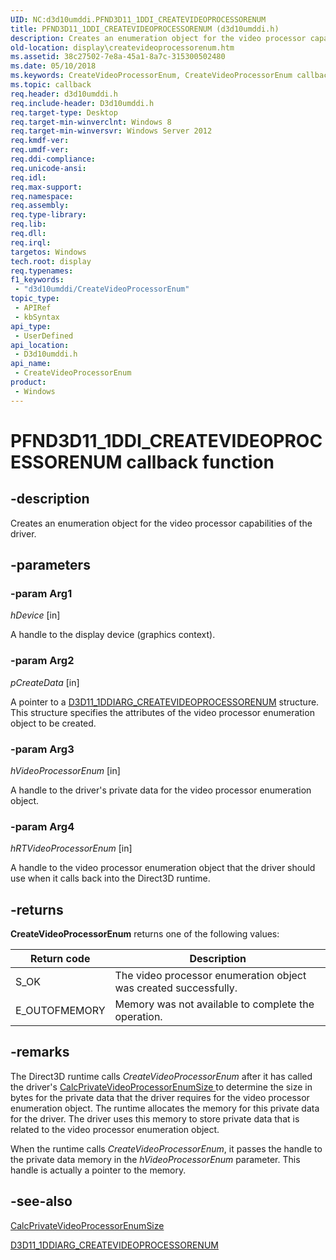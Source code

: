 ```yaml
---
UID: NC:d3d10umddi.PFND3D11_1DDI_CREATEVIDEOPROCESSORENUM
title: PFND3D11_1DDI_CREATEVIDEOPROCESSORENUM (d3d10umddi.h)
description: Creates an enumeration object for the video processor capabilities of the driver.
old-location: display\createvideoprocessorenum.htm
ms.assetid: 38c27502-7e8a-45a1-8a7c-315300502480
ms.date: 05/10/2018
ms.keywords: CreateVideoProcessorEnum, CreateVideoProcessorEnum callback function [Display Devices], PFND3D11_1DDI_CREATEVIDEOPROCESSORENUM, PFND3D11_1DDI_CREATEVIDEOPROCESSORENUM callback, d3d10umddi/CreateVideoProcessorEnum, display.createvideoprocessorenum
ms.topic: callback
req.header: d3d10umddi.h
req.include-header: D3d10umddi.h
req.target-type: Desktop
req.target-min-winverclnt: Windows 8
req.target-min-winversvr: Windows Server 2012
req.kmdf-ver: 
req.umdf-ver: 
req.ddi-compliance: 
req.unicode-ansi: 
req.idl: 
req.max-support: 
req.namespace: 
req.assembly: 
req.type-library: 
req.lib: 
req.dll: 
req.irql: 
targetos: Windows
tech.root: display
req.typenames: 
f1_keywords:
 - "d3d10umddi/CreateVideoProcessorEnum"
topic_type:
 - APIRef
 - kbSyntax
api_type:
 - UserDefined
api_location:
 - D3d10umddi.h
api_name:
 - CreateVideoProcessorEnum
product:
 - Windows
---
```


# PFND3D11_1DDI_CREATEVIDEOPROCESSORENUM callback function

## -description

Creates an enumeration object for the video processor capabilities of the driver.

## -parameters

### -param Arg1

*hDevice* [in]

A handle to the display device (graphics context).

### -param Arg2

*pCreateData* [in]

A pointer to a <a href="https://docs.microsoft.com/windows-hardware/drivers/ddi/d3d10umddi/ns-d3d10umddi-d3d11_1ddiarg_createvideoprocessorenum">D3D11_1DDIARG_CREATEVIDEOPROCESSORENUM</a> structure. This structure specifies the attributes of the video processor enumeration object to be created.

### -param Arg3

*hVideoProcessorEnum* [in]

A handle to the driver's private data for the video processor enumeration object.

### -param Arg4

*hRTVideoProcessorEnum* [in]

A handle to the video processor enumeration object that the driver should use when it calls back into the Direct3D runtime.

## -returns

<b>CreateVideoProcessorEnum</b> returns one of the following values:

|Return code|Description|
|--- |--- |
|S_OK|The video processor enumeration object was created successfully.|
|E_OUTOFMEMORY|Memory was not available to complete the operation.|

## -remarks

The Direct3D runtime calls <i>CreateVideoProcessorEnum</i> after it has called the driver's <a href="https://docs.microsoft.com/windows-hardware/drivers/ddi/d3d10umddi/nc-d3d10umddi-pfnd3d11_1ddi_calcprivatevideoprocessorsize">CalcPrivateVideoProcessorEnumSize </a>   to determine the size in bytes for the private data that the driver requires for the video processor enumeration object. The runtime allocates the memory for this private data for the driver. The driver uses this memory to store private data that is related to the video processor enumeration object.

When the runtime  calls <i>CreateVideoProcessorEnum</i>, it passes the handle to the private data memory in the <i>hVideoProcessorEnum</i> parameter. This handle is actually a pointer to the memory.

## -see-also

<a href="https://docs.microsoft.com/windows-hardware/drivers/ddi/d3d10umddi/nc-d3d10umddi-pfnd3d11_1ddi_calcprivatevideoprocessorsize">CalcPrivateVideoProcessorEnumSize </a>



<a href="https://docs.microsoft.com/windows-hardware/drivers/ddi/d3d10umddi/ns-d3d10umddi-d3d11_1ddiarg_createvideoprocessorenum">D3D11_1DDIARG_CREATEVIDEOPROCESSORENUM</a>

